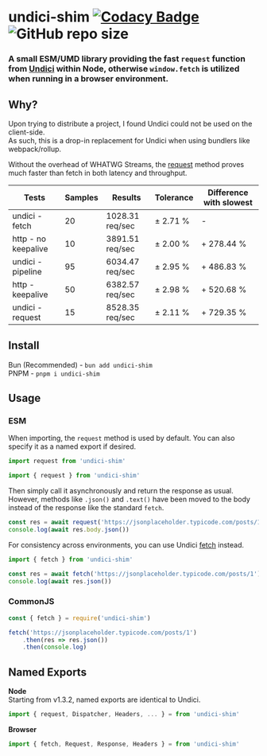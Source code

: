 # undici-shim [![Codacy Badge](https://app.codacy.com/project/badge/Grade/22c825427e0a47cb80fffdc59b1684fd)](https://app.codacy.com/gh/Owen3H/undici-shim/dashboard?utm_source=gh&utm_medium=referral&utm_content=&utm_campaign=Badge_grade) ![GitHub repo size](https://img.shields.io/github/repo-size/Owen3H/undici-shim)

### A small ESM/UMD library providing the fast `request` function from [Undici](https://github.com/nodejs/undici) within Node, otherwise `window.fetch` is utilized when running in a browser environment.

## Why?
Upon trying to distribute a project, I found Undici could not be used on the client-side.<br>
As such, this is a drop-in replacement for Undici when using bundlers like webpack/rollup.<br>

Without the overhead of WHATWG Streams, the [request](https://undici.nodejs.org/#/?id=undicirequesturl-options-promise) method proves much faster than fetch in both latency and throughput.

|        Tests        | Samples |      Results     | Tolerance | Difference with slowest |
|---------------------|---------|------------------|-----------|-------------------------|
| undici - fetch      |      20 |  1028.31 req/sec |  ± 2.71 % |                       - |
| http - no keepalive |      10 |  3891.51 req/sec |  ± 2.00 % |              + 278.44 % |
| undici - pipeline   |      95 |  6034.47 req/sec |  ± 2.95 % |              + 486.83 % |
| http - keepalive    |      50 |  6382.57 req/sec |  ± 2.98 % |              + 520.68 % |
| undici - request    |      15 |  8528.35 req/sec |  ± 2.11 % |              + 729.35 % |

## Install
Bun (Recommended) - `bun add undici-shim`\
PNPM - `pnpm i undici-shim`

## Usage
### ESM
When importing, the `request` method is used by default. You can also specify it as a named export if desired.
```ts
import request from 'undici-shim'
```

```ts
import { request } from 'undici-shim'
```

Then simply call it asynchronously and return the response as usual. However, methods like `.json()` and `.text()` have been moved to the body instead of the response like the standard `fetch`.
```ts
const res = await request('https://jsonplaceholder.typicode.com/posts/1')
console.log(await res.body.json())
```

For consistency across environments, you can use Undici [fetch](https://undici.nodejs.org/#/?id=undicifetchinput-init-promise) instead.
```ts
import { fetch } from 'undici-shim'

const res = await fetch('https://jsonplaceholder.typicode.com/posts/1')
console.log(await res.json())
```

### CommonJS
```js
const { fetch } = require('undici-shim')

fetch('https://jsonplaceholder.typicode.com/posts/1')
    .then(res => res.json())
    .then(console.log)
```

## Named Exports
**Node**<br>
Starting from v1.3.2, named exports are identical to Undici.
```js
import { request, Dispatcher, Headers, ... } = from 'undici-shim'
```

**Browser**
```js
import { fetch, Request, Response, Headers } = from 'undici-shim'
```
